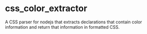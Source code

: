 css_color_extractor
===================

A CSS parser for nodejs that extracts declarations that contain color information and return that information in formatted CSS. 
